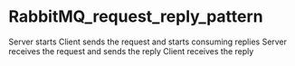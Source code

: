 # RabbitMQ_request_reply_pattern
Server starts
Client sends the request and starts consuming replies
Server receives the request and sends the reply
Client receives the reply
